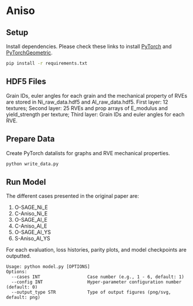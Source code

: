 # Aniso
 
## Setup
Install dependencies. Please check these links to install [PyTorch](https://pytorch.org/get-started/locally/) and [PyTorchGeometric](https://pytorch-geometric.readthedocs.io/en/latest/notes/installation.html).
```bash
pip install -r requirements.txt
```

## HDF5 Files
Grain IDs, euler angles for each grain and the mechanical property of RVEs are stored in Ni_raw_data.hdf5 and Al_raw_data.hdf5. First layer: 12 textures; Second layer: 25 RVEs and prop arrays of E_modulus and yield_strength per texture; Third layer: Grain IDs and euler angles for each RVE. 

## Prepare Data
Create PyTorch datalists for graphs and RVE mechanical properties.
```bash
python write_data.py
```

## Run Model
The different cases presented in the original paper are:
  1. O-SAGE_Ni_E
  2. C-Aniso_Ni_E
  3. O-SAGE_Al_E
  4. C-Aniso_Al_E
  5. O-SAGE_Al_YS
  6. S-Aniso_Al_YS
  
For each evaluation, loss histories, parity plots, and model checkpoints are outputted.

```
Usage: python model.py [OPTIONS]
Options:
  --cases INT                  Case number (e.g., 1 - 6, default: 1)
  --config INT                 Hyper-parameter configuration number (default: 0)
  --output_type STR            Type of output figures (png/svg, default: png)
```
